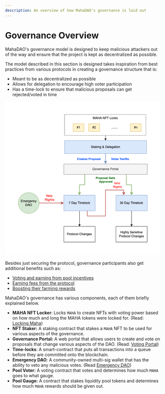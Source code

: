 ```yaml
---
description: An overview of how MahaDAO's governance is laid out
---
```


# Governance Overview

MahaDAO's governance model is designed to keep malicious attackers out of the way and ensure that the project is kept as decentralized as possible.

The model described in this section is designed takes inspiration from best practices from various protocols in creating a governance structure that is:

* Meant to be as decentralized as possible
* Allows for delegation to encourage high voter participation
* Has a time-lock to ensure that malicious proposals can get rejected/voted in time

![Security model of MahaDAO's governance](<../.gitbook/assets/image (16).png>)

Besides just securing the protocol, governance participants also get additional benefits such as:

* [Voting and earning from pool incentives](pool-voting/)
* [Earning fees from the protocol](earning-fees.md)
* [Boosting their farming rewards](pool-voting/boosting-pools.md)

MahaDAO's governance has various components, each of them briefly explained below.

* **MAHA NFT Locker**: Locks `MAHA` to create NFTs with voting power based on how much and long the MAHA tokens were locked for. (Read: [Locking Maha](locking-mechanism.md))
* **NFT Staker:** A staking contract that stakes a `MAHA` NFT to be used for various aspects of the governance.
* **Governance Portal:** A web portal that allows users to create and vote on proposals that change various aspects of the DAO. (Read: [Voting Portal](broken-reference))
* **Time-locks**: A smart-contract that puts all transactions into a queue before they are committed onto the blockchain.
* **Emergency DAO**: A community-owned multi-sig wallet that has the ability to veto any malicious votes. (Read [Emergency DAO](creating-voting-on-proposals.md#emergency-dao))
* **Pool Voter:** A voting contract that votes and determines how much `MAHA` goes to what gauge.
* **Pool Gauge:** A contract that stakes liquidity pool tokens and determines how much `MAHA` rewards should be given out.
